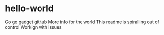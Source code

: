 # hello-world
Go go gadget github
More info for the world
This readme is spiralling out of control
Workign with issues

